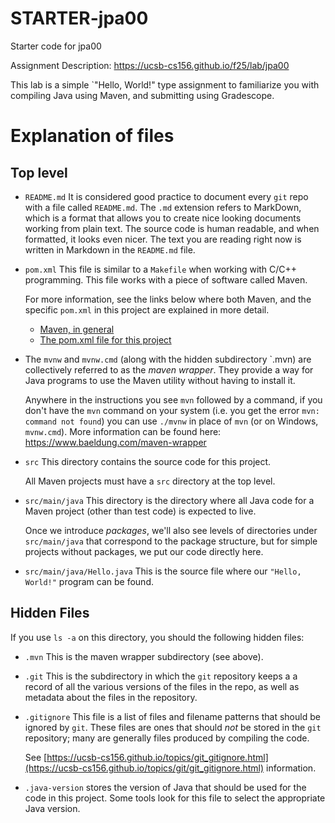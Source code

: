 # STARTER-jpa00

Starter code for jpa00

Assignment Description: <https://ucsb-cs156.github.io/f25/lab/jpa00>

This lab is a simple `"Hello, World!" type assignment to familiarize
you with compiling Java using Maven, and submitting using Gradescope.

# Explanation of files

## Top level

* `README.md` It is considered good practice to document every `git` repo
  with a file called `README.md`.  The `.md` extension refers to MarkDown,
  which is a format that allows you to create nice looking documents
  working from plain text.   The source code is human readable,
  and when formatted, it looks even nicer.  The text you are reading
  right now is written in Markdown in the `README.md` file.

* `pom.xml` This file is similar to a `Makefile`
  when working with C/C++ programming.  This file works with a piece of
  software called Maven.

  For more information, see the links below where both
  Maven, and the specific `pom.xml` in this project are explained in more detail.
  * [Maven, in general](https://ucsb-cs156.github.io/topics/maven)
  * [The pom.xml file for this project](https://ucsb-cs156.github.io/topics/maven/maven_hello_world.html)


* The `mvnw` and `mvnw.cmd` (along with the hidden subdirectory `.mvn) 
  are collectively
  referred to as the *maven wrapper*.  They provide a way for Java programs
  to use the Maven utility without having to install it.

  Anywhere in the instructions you see `mvn` followed by a command, if you
  don't have the `mvn` command on your system (i.e. you get the error
  `mvn: command not found`) you can use `./mvnw` in place of `mvn` (or on 
  Windows, `mvnw.cmd`).  More information can be found here:
  <https://www.baeldung.com/maven-wrapper>
  
* `src` This directory contains the source code for this project.

  All Maven projects must have a `src` directory at the top level.

* `src/main/java`  This directory is the directory where all Java code
  for a Maven project (other than test code) is expected to live.

  Once we introduce *packages*, we'll also see levels of directories
  under `src/main/java` that correspond to the package structure,
  but for simple projects without packages, we put our code directly here.

* `src/main/java/Hello.java`  This is the source file where our
  `"Hello, World!"` program can be found.


## Hidden Files

If you use `ls -a` on this directory, you should the following hidden files:

* `.mvn` This is the maven wrapper subdirectory (see above).
* `.git` This is the subdirectory in which the `git` repository keeps a
  a record of all the various versions of the files in the repo, as well
  as metadata about the files in the repository.
* `.gitignore` This file is a list of files and filename patterns that should
  be ignored by `git`.   These files are ones that should *not* be
  stored in the `git` repository; many are generally files produced
  by compiling the code.

  See [https://ucsb-cs156.github.io/topics/git_gitignore.html](https://ucsb-cs156.github.io/topics/git/git_gitignore.html)
  information.
* `.java-version` stores the version of Java that should be used for the code in this project.  Some tools look for this file to select the appropriate Java version.
